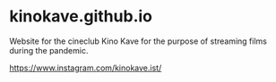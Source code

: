 # kinokave.github.io

Website for the cineclub Kino Kave for the purpose of streaming films during the pandemic.

https://www.instagram.com/kinokave.ist/
